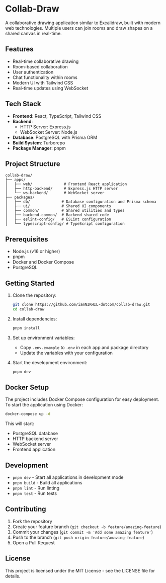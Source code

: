 # Collab-Draw

A collaborative drawing application similar to Excalidraw, built with modern web technologies. Multiple users can join rooms and draw shapes on a shared canvas in real-time.

## Features

- Real-time collaborative drawing
- Room-based collaboration
- User authentication
- Chat functionality within rooms
- Modern UI with Tailwind CSS
- Real-time updates using WebSocket

## Tech Stack

- **Frontend**: React, TypeScript, Tailwind CSS
- **Backend**: 
  - HTTP Server: Express.js
  - WebSocket Server: Node.js
- **Database**: PostgreSQL with Prisma ORM
- **Build System**: Turborepo
- **Package Manager**: pnpm

## Project Structure

```
collab-draw/
├── apps/
│   ├── web/              # Frontend React application
│   ├── http-backend/     # Express.js HTTP server
│   └── ws-backend/       # WebSocket server
├── packages/
│   ├── db/              # Database configuration and Prisma schema
│   ├── ui/              # Shared UI components
│   ├── common/          # Shared utilities and types
│   ├── backend-common/  # Backend shared code
│   ├── eslint-config/   # ESLint configuration
│   └── typescript-config/ # TypeScript configuration
```

## Prerequisites

- Node.js (v16 or higher)
- pnpm
- Docker and Docker Compose
- PostgreSQL

## Getting Started

1. Clone the repository:
   ```bash
   git clone https://github.com/iamNIKHIL-dotcom/collab-draw.git
   cd collab-draw
   ```

2. Install dependencies:
   ```bash
   pnpm install
   ```

3. Set up environment variables:
   - Copy `.env.example` to `.env` in each app and package directory
   - Update the variables with your configuration

4. Start the development environment:
   ```bash
   pnpm dev
   ```

## Docker Setup

The project includes Docker Compose configuration for easy deployment. To start the application using Docker:

```bash
docker-compose up -d
```

This will start:
- PostgreSQL database
- HTTP backend server
- WebSocket server
- Frontend application

## Development

- `pnpm dev` - Start all applications in development mode
- `pnpm build` - Build all applications
- `pnpm lint` - Run linting
- `pnpm test` - Run tests

## Contributing

1. Fork the repository
2. Create your feature branch (`git checkout -b feature/amazing-feature`)
3. Commit your changes (`git commit -m 'Add some amazing feature'`)
4. Push to the branch (`git push origin feature/amazing-feature`)
5. Open a Pull Request

## License

This project is licensed under the MIT License - see the LICENSE file for details.
